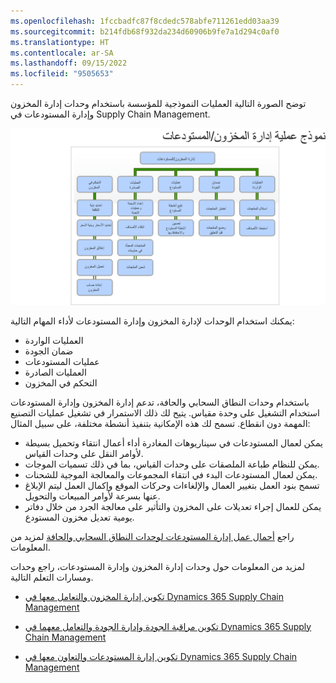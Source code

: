 ```yaml
---
ms.openlocfilehash: 1fccbadfc87f8cdedc578abfe711261edd03aa39
ms.sourcegitcommit: b214fdb68f932da234d60906b9fe7a1d294c0af0
ms.translationtype: HT
ms.contentlocale: ar-SA
ms.lasthandoff: 09/15/2022
ms.locfileid: "9505653"
---
```

توضح الصورة التالية العمليات النموذجية للمؤسسة باستخدام وحدات إدارة المخزون وإدارة المستودعات في Supply Chain Management.
  
![رسم تخطيطي يوضح عمليات إدارة المخزون والمستودعات.](../media/inventory-management.png)
 
يمكنك استخدام الوحدات لإدارة المخزون وإدارة المستودعات لأداء المهام التالية:

- العمليات الواردة
- ضمان الجودة
- عمليات المستودعات
- العمليات الصادرة
- التحكم في المخزون

باستخدام وحدات النطاق السحابي والحافة، تدعم إدارة المخزون وإدارة المستودعات استخدام التشغيل على وحدة مقياس. يتيح لك ذلك الاستمرار في تشغيل عمليات التصنيع المهمة دون انقطاع. تسمح لك هذه الإمكانية بتنفيذ أنشطة مختلفة، على سبيل المثال:

- يمكن لعمال المستودعات في سيناريوهات المغادرة أداء أعمال انتقاء وتحميل بسيطة لأوامر النقل على وحدات القياس.
- يمكن للنظام طباعة الملصقات على وحدات القياس، بما في ذلك تسميات الموجات.
- يمكن لعمال المستودعات البدء في انتقاء المجموعات والمعالجة الموجية للشحنات.
- تسمح بنود العمل بتغيير العمال والإلغاءات وحركات الموقع وإكمال العمل ليتم الإبلاغ عنها بسرعة لأوامر المبيعات والتحويل.
- يمكن للعمال إجراء تعديلات على المخزون والتأثير على معالجة الجرد من خلال دفاتر يومية تعديل مخزون المستودع.

راجع [أحمال عمل إدارة المستودعات لوحدات النطاق السحابي والحافة](/dynamics365/supply-chain/cloud-edge/cloud-edge-workload-warehousing/?azure-portal=true) لمزيد من المعلومات.

لمزيد من المعلومات حول وحدات إدارة المخزون وإدارة المستودعات، راجع وحدات ومسارات التعلم التالية.

- [تكوين إدارة المخزون والتعامل معها في Dynamics 365 Supply Chain Management](/training/modules/configure-inventory-management-dyn365-supply-chain-mgmt/?azure-portal=true)

- [تكوين مراقبة الجودة وإدارة الجودة والتعامل معهما في Dynamics 365 Supply Chain Management](/training/modules/configure-work-quality-control-dyn365-supply-chain-mgmt/?azure-portal=true)
 
- [تكوين إدارة المستودعات والتعاون معها في Dynamics 365 Supply Chain Management](/training/paths/configure-work-warehouse-management-dyn365-supply-chain-mgmt/?azure-portal=true) 
 
